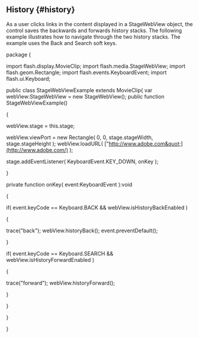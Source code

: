 ## History {#history}

As a user clicks links in the content displayed in a StageWebView object, the control saves the backwards and forwards history stacks. The following example illustrates how to navigate through the two history stacks. The example uses the Back and Search soft keys.

package {

import flash.display.MovieClip; import flash.media.StageWebView; import flash.geom.Rectangle; import flash.events.KeyboardEvent; import flash.ui.Keyboard;

public class StageWebViewExample extends MovieClip{ var webView:StageWebView = new StageWebView(); public function StageWebViewExample()

{

webView.stage = this.stage;

webView.viewPort = new Rectangle( 0, 0, stage.stageWidth, stage.stageHeight ); webView.loadURL( [&quot;http://www.adobe.com&quot;](http://www.adobe.com/) );

stage.addEventListener( KeyboardEvent.KEY_DOWN, onKey );

}

private function onKey( event:KeyboardEvent ):void

{

if( event.keyCode == Keyboard.BACK &amp;&amp; webView.isHistoryBackEnabled )

{

trace(&quot;back&quot;); webView.historyBack(); event.preventDefault();

}

if( event.keyCode == Keyboard.SEARCH &amp;&amp; webView.isHistoryForwardEnabled )

{

trace(&quot;forward&quot;); webView.historyForward();

}

}

}

}